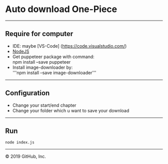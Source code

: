 # Auto download One-Piece  
---
## Require for computer
- IDE: maybe [VS-Code] (https://code.visualstudio.com/)
- [NodeJS](https://nodejs.org/en/download/) 
- Get puppeteer package with command:  
    npm install –save puppeteer
- Install image-downloader by:  
'''npm install –save image-downloader'''
---
## Configuration
 * Change your start/end chapter
 * Change your folder which u want to save your download
 ---
## Run
    node index.js
 ---
© 2019 GitHub, Inc.
